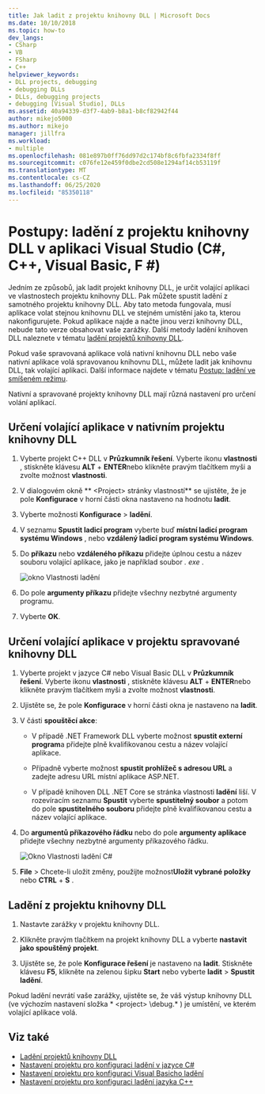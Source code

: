 ```yaml
---
title: Jak ladit z projektu knihovny DLL | Microsoft Docs
ms.date: 10/10/2018
ms.topic: how-to
dev_langs:
- CSharp
- VB
- FSharp
- C++
helpviewer_keywords:
- DLL projects, debugging
- debugging DLLs
- DLLs, debugging projects
- debugging [Visual Studio], DLLs
ms.assetid: 40a94339-d3f7-4ab9-b8a1-b8cf82942f44
author: mikejo5000
ms.author: mikejo
manager: jillfra
ms.workload:
- multiple
ms.openlocfilehash: 081e897b0ff76dd97d2c174bf8c6fbfa2334f8ff
ms.sourcegitcommit: c076fe12e459f0dbe2cd508e1294af14cb53119f
ms.translationtype: MT
ms.contentlocale: cs-CZ
ms.lasthandoff: 06/25/2020
ms.locfileid: "85350118"
---
```

# <a name="how-to-debug-from-a-dll-project-in-visual-studio-c-c-visual-basic-f"></a>Postupy: ladění z projektu knihovny DLL v aplikaci Visual Studio (C#, C++, Visual Basic, F #)

Jedním ze způsobů, jak ladit projekt knihovny DLL, je určit volající aplikaci ve vlastnostech projektu knihovny DLL. Pak můžete spustit ladění z samotného projektu knihovny DLL. Aby tato metoda fungovala, musí aplikace volat stejnou knihovnu DLL ve stejném umístění jako ta, kterou nakonfigurujete. Pokud aplikace najde a načte jinou verzi knihovny DLL, nebude tato verze obsahovat vaše zarážky. Další metody ladění knihoven DLL naleznete v tématu [ladění projektů knihovny DLL](../debugger/debugging-dll-projects.md).

Pokud vaše spravovaná aplikace volá nativní knihovnu DLL nebo vaše nativní aplikace volá spravovanou knihovnu DLL, můžete ladit jak knihovnu DLL, tak volající aplikaci. Další informace najdete v tématu [Postup: ladění ve smíšeném režimu](../debugger/how-to-debug-in-mixed-mode.md).

Nativní a spravované projekty knihovny DLL mají různá nastavení pro určení volání aplikací.

## <a name="specify-a-calling-app-in-a-native-dll-project"></a>Určení volající aplikace v nativním projektu knihovny DLL

1. Vyberte projekt C++ DLL v **Průzkumník řešení**. Vyberte ikonu **vlastnosti** , stiskněte klávesu **ALT** + **ENTER**nebo klikněte pravým tlačítkem myši a zvolte možnost **vlastnosti**.

1. V dialogovém okně ** \<Project> stránky vlastností** se ujistěte, že je pole **Konfigurace** v horní části okna nastaveno na hodnotu **ladit**.

1. Vyberte možnosti **Konfigurace**  >  **ladění**.

1. V seznamu **Spustit ladicí program** vyberte buď **místní ladicí program systému Windows** , nebo **vzdálený ladicí program systému Windows**.

1. Do **příkazu** nebo **vzdáleného příkazu** přidejte úplnou cestu a název souboru volající aplikace, jako je například soubor *. exe* .

   ![okno Vlastnosti ladění](../debugger/media/dbg-debugging-properties-dll.png "okno Vlastnosti ladění")

1. Do pole **argumenty příkazu** přidejte všechny nezbytné argumenty programu.

1. Vyberte **OK**.

## <a name="specify-a-calling-app-in-a-managed-dll-project"></a>Určení volající aplikace v projektu spravované knihovny DLL

1. Vyberte projekt v jazyce C# nebo Visual Basic DLL v **Průzkumník řešení**. Vyberte ikonu **vlastnosti** , stiskněte klávesu **ALT** + **ENTER**nebo klikněte pravým tlačítkem myši a zvolte možnost **vlastnosti**.

1. Ujistěte se, že pole **Konfigurace** v horní části okna je nastaveno na **ladit**.

1. V části **spouštěcí akce**:

   - V případě .NET Framework DLL vyberte možnost **spustit externí program**a přidejte plně kvalifikovanou cestu a název volající aplikace.

   - Případně vyberte možnost **spustit prohlížeč s adresou URL** a zadejte adresu URL místní aplikace ASP.NET.

   - V případě knihoven DLL .NET Core se stránka vlastnosti **ladění** liší. V rozevíracím seznamu **Spustit** vyberte **spustitelný soubor** a potom do pole **spustitelného souboru** přidejte plně kvalifikovanou cestu a název volající aplikace.

1. Do **argumentů příkazového řádku** nebo do pole **argumenty aplikace** přidejte všechny nezbytné argumenty příkazového řádku.

   ![Okno Vlastnosti ladění C#](../debugger/media/dbg-debugging-properties-dll-csharp.png "Okno Vlastnosti ladění C#")

1. **File**  >  Chcete-li uložit změny, použijte možnost**Uložit vybrané položky** nebo **CTRL** + **S** .

## <a name="debug-from-the-dll-project"></a>Ladění z projektu knihovny DLL

1. Nastavte zarážky v projektu knihovny DLL.

1. Klikněte pravým tlačítkem na projekt knihovny DLL a vyberte **nastavit jako spouštěný projekt**.

1. Ujistěte se, že pole **Konfigurace řešení** je nastaveno na **ladit**. Stiskněte klávesu **F5**, klikněte na zelenou šipku **Start** nebo vyberte **ladit**  >  **Spustit ladění**.

Pokud ladění nevrátí vaše zarážky, ujistěte se, že váš výstup knihovny DLL (ve výchozím nastavení složka * \<project> \debug.* ) je umístění, ve kterém volající aplikace volá.

## <a name="see-also"></a>Viz také
- [Ladění projektů knihovny DLL](../debugger/debugging-dll-projects.md)
- [Nastavení projektu pro konfiguraci ladění v jazyce C#](../debugger/project-settings-for-csharp-debug-configurations.md)
- [Nastavení projektu pro konfiguraci Visual Basicho ladění](../debugger/project-settings-for-a-visual-basic-debug-configuration.md)
- [Nastavení projektu pro konfiguraci ladění jazyka C++](../debugger/project-settings-for-a-cpp-debug-configuration.md)